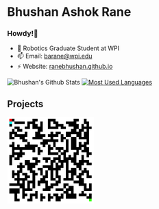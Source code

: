 # Bhushan Ashok Rane

### Howdy!👋

- 🤖 Robotics Graduate Student at WPI
- 📫 Email: barane@wpi.edu
- ⚡ Website: [ranebhushan.github.io](https://ranebhushan.github.io/)

![Bhushan's Github Stats](https://github-readme-stats.vercel.app/api?username=ranebhushan&show_icons=true&count_private=true&hide=prs&theme=default_repocard)
[![Most Used Languages](https://github-readme-stats.vercel.app/api/top-langs/?username=ranebhushan&&layout=compact)](https://github.com/anuraghazra/github-readme-stats)

## Projects

<img src="astar.gif" width="40%" height="40%">

<!--
**ranebhushan/ranebhushan** is a ✨ _special_ ✨ repository because its `README.md` (this file) appears on your GitHub profile.

Here are some ideas to get you started:

- 🔭 I’m currently working on ...
- 🌱 I’m currently learning ...
- 👯 I’m looking to collaborate on ...
- 🤔 I’m looking for help with ...
- 💬 Ask me about ...
- 📫 How to reach me: ...
- 😄 Pronouns: ...
- ⚡ Fun fact: ...
-->
